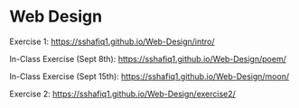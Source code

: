 # Web Design

Exercise 1: https://sshafiq1.github.io/Web-Design/intro/

In-Class Exercise (Sept 8th): https://sshafiq1.github.io/Web-Design/poem/

In-Class Exercise (Sept 15th): https://sshafiq1.github.io/Web-Design/moon/

Exercise 2: https://sshafiq1.github.io/Web-Design/exercise2/
